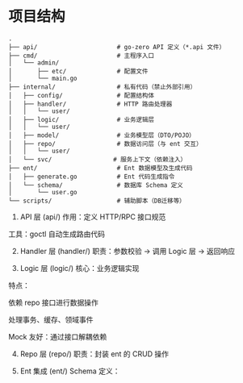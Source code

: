 

# 项目结构

```
.
├── api/                      # go-zero API 定义（*.api 文件）
├── cmd/                      # 主程序入口
│   └── admin/
│       ├── etc/              # 配置文件
│       └── main.go
├── internal/                 # 私有代码（禁止外部引用）
│   ├── config/               # 配置结构体
│   ├── handler/              # HTTP 路由处理器
│   │   └── user/
│   ├── logic/                # 业务逻辑层
│   │   └── user/
│   ├── model/                # 业务模型层（DTO/POJO）
│   ├── repo/                 # 数据访问层（与 ent 交互）
│   │   └── user/
│   └── svc/                 # 服务上下文（依赖注入）
├── ent/                      # Ent 数据模型及生成代码
│   ├── generate.go           # Ent 代码生成指令
│   └── schema/               # 数据库 Schema 定义
│       └── user.go
└── scripts/                  # 辅助脚本（DB迁移等）
```


1. API 层 (api/)
作用：定义 HTTP/RPC 接口规范

工具：goctl 自动生成路由代码

2. Handler 层 (handler/)
职责：参数校验 → 调用 Logic 层 → 返回响应


3. Logic 层 (logic/)
核心：业务逻辑实现

特点：

依赖 repo 接口进行数据操作

处理事务、缓存、领域事件

Mock 友好：通过接口解耦依赖


4. Repo 层 (repo/)
职责：封装 ent 的 CRUD 操作


5. Ent 集成 (ent/)
Schema 定义：